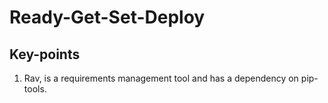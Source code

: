 # Ready-Get-Set-Deploy

## Key-points
1. Rav, is a requirements management tool and has a dependency on pip-tools.
